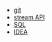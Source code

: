 - <a href="/schpor/git.md">git</a>
- <a href="/schpor/stream_api.md">stream API</a>
- <a href="/schpor/sql.md">SQL</a>
- <a href="/schpor/idea.md">IDEA</a>
